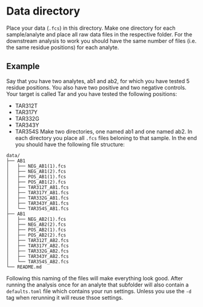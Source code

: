 # Data directory
Place your data (`.fcs`) in this directory. Make one directory for each sample/analyte and place all raw data files in the respective folder. For the downstream analysis to work you should have the same number of files (i.e. the same residue positions) for each analyte.

## Example
Say that you have two analytes, ab1 and ab2, for which you have tested 5 residue positions. You also have two positive and two negative controls. Your target is called Tar and you have tested the following positions:
- TAR312T
- TAR317Y
- TAR332G
- TAR343Y
- TAR354S
Make two directories, one named ab1 and one named ab2. In each directory you place all `.fcs` files beloning to that sample. In the end you should have the following file structure:
```
data/
├── AB1
│   ├── NEG_AB1(1).fcs
│   ├── NEG_AB1(2).fcs
│   ├── POS_AB1(1).fcs
│   ├── POS_AB1(2).fcs
│   ├── TAR312T_AB1.fcs
│   ├── TAR317Y_AB1.fcs
│   ├── TAR332G_AB1.fcs
│   ├── TAR343Y_AB1.fcs
│   └── TAR354S_AB1.fcs
├── AB1
│   ├── NEG_AB2(1).fcs
│   ├── NEG_AB2(2).fcs
│   ├── POS_AB2(1).fcs
│   ├── POS_AB2(2).fcs
│   ├── TAR312T_AB2.fcs
│   ├── TAR317Y_AB2.fcs
│   ├── TAR332G_AB2.fcs
│   ├── TAR343Y_AB2.fcs
│   └── TAR354S_AB2.fcs
└── README.md
```

Following this naming of the files will make everything look good. After running the analysis once for an analyte that subfolder will also contain a `defaults.toml` file which contains your run settings. Unless you use the `-d` tag when rerunning it will reuse thsoe settings. 